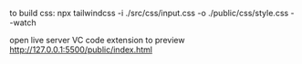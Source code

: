 to build css:
npx tailwindcss -i ./src/css/input.css -o ./public/css/style.css --watch

open live server VC code extension to preview
http://127.0.0.1:5500/public/index.html
